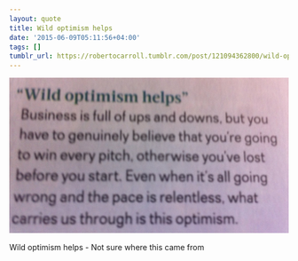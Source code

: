 ```yaml
---
layout: quote
title: Wild optimism helps
date: '2015-06-09T05:11:56+04:00'
tags: []
tumblr_url: https://robertocarroll.tumblr.com/post/121094362800/wild-optimism-helps-not-sure-where-this-came
---
```

<img src="/images/quotes/tumblr_npo6vw0DmK1u0ytjpo1_1280.jpg"/>

<p>Wild optimism helps - Not sure where this came from<br/></p>
